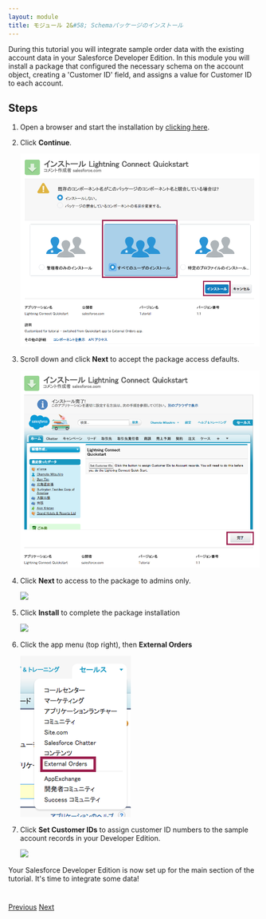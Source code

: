 ```yaml
---
layout: module
title: モジュール 2&#58; Schemaパッケージのインストール
---
```


During this tutorial you will integrate sample order data with the existing account data in your Salesforce Developer Edition. In this module you will install a package that configured the necessary schema on the account object, creating a 'Customer ID' field, and assigns a value for Customer ID to each account.

## Steps

1. Open a browser and start the installation by [clicking here](https://login.salesforce.com/packaging/installPackage.apexp?p0=04tE00000001aqG).

1. Click **Continue**.

	![](images/package-install-1.png)

1. Scroll down and click **Next** to accept the package access defaults.

	![](images/package-install-2.png)

1. Click **Next** to access to the package to admins only.

	![](images/package-install-3.png)

1. Click **Install** to complete the package installation

	![](images/package-install-4.png)

1. Click the app menu (top right), then **External Orders**

	![](images/external-orders-app.png)

1. Click **Set Customer IDs** to assign customer ID numbers to the sample account records in your Developer Edition.

	![](images/set-customer-ids.png)

Your Salesforce Developer Edition is now set up for the main section of the tutorial. It's time to integrate some data!

<div class="row" style="margin-top:40px;">
<div class="col-sm-12">
<a href="create-developer-edition.html" class="btn btn-default"><i class="glyphicon glyphicon-chevron-left"></i> Previous</a>
<a href="configure-data-source-objects.html" class="btn btn-default pull-right">Next <i class="glyphicon glyphicon-chevron-right"></i></a>
</div>
</div>
